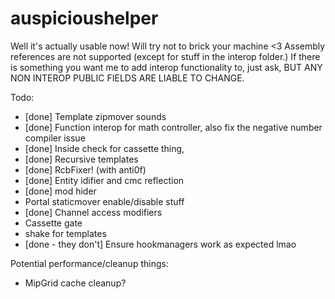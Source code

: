 # auspicioushelper
Well it's actually usable now! Will try not to brick your machine <3
Assembly references are not supported (except for stuff in the interop folder.) If there is something you want me to add interop functionality to, just ask, BUT ANY NON INTEROP PUBLIC FIELDS ARE LIABLE TO CHANGE.

Todo:

 - [done] Template zipmover sounds
 - [done] Function interop for math controller, also fix the negative number compiler issue
 - [done] Inside check for cassette thing, 
 - [done] Recursive templates
 - [done] RcbFixer! (with anti0f)
 - [done] Entity idifier and cmc reflection
 - [done] mod hider
 - Portal staticmover enable/disable stuff
 - [done] Channel access modifiers
 - Cassette gate
 - shake for templates
 - [done - they don't] Ensure hookmanagers work as expected lmao

 Potential performance/cleanup things:
  - MipGrid cache cleanup?

